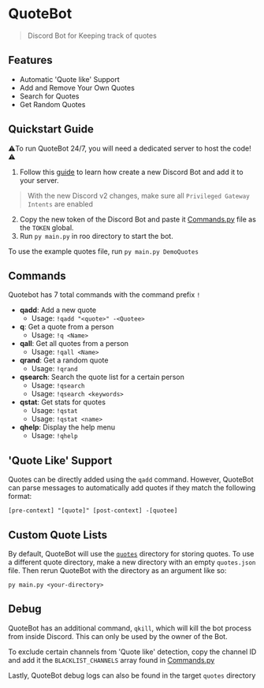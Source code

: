 # QuoteBot
> Discord Bot for Keeping track of quotes

## Features
- Automatic 'Quote like' Support
- Add and Remove Your Own Quotes
- Search for Quotes
- Get Random Quotes

## Quickstart Guide
⚠️To run QuoteBot 24/7, you will need a dedicated server to host the code!⚠️

1. Follow this [guide](https://github.com/reactiflux/discord-irc/wiki/Creating-a-discord-bot-&-getting-a-token) to learn
    how create a new Discord Bot and add it to your server.
> With the new Discord v2 changes, make sure all `Privileged Gateway Intents` are enabled
2. Copy the new token of the Discord Bot and paste it [Commands.py](QuoteBot/Commands.py) file as the `TOKEN` global.
3. Run `py main.py` in roo directory to start the bot.

To use the example quotes file, run `py main.py DemoQuotes`

## Commands
Quotebot has 7 total commands with the command prefix `!`
- **qadd**: Add a new quote
  - Usage: `!qadd "<quote>" -<Quotee>`
- **q**: Get a quote from a person
  - Usage: `!q <Name>`
- **qall**: Get all quotes from a person
  - Usage: `!qall <Name>`
- **qrand**: Get a random quote
  - Usage: `!qrand`
- **qsearch**: Search the quote list for a certain person
  - Usage: `!qsearch`
  - Usage: `!qsearch <keywords>`
- **qstat**: Get stats for quotes
  - Usage: `!qstat`
  - Usage: `!qstat <name>`
- **qhelp**: Display the help menu
  - Usage: `!qhelp`

## 'Quote Like' Support
Quotes can be directly added using the `qadd` command. However, QuoteBot can parse messages to automatically add quotes
if they match the following format:

`[pre-context] "[quote]" [post-context] -[quotee]`

## Custom Quote Lists
By default, QuoteBot will use the [`quotes`](quotes) directory for storing quotes. To use a different quote directory,
make a new directory with an empty `quotes.json` file. Then rerun QuoteBot with the directory as an argument like so:

`py main.py <your-directory>`

## Debug
QuoteBot has an additional command, `qkill`, which will kill the bot process from inside Discord. This can only be used 
by the owner of the Bot.

To exclude certain channels from 'Quote like' detection, copy the channel ID and add it the `BLACKLIST_CHANNELS` array
found in [Commands.py](QuoteBot/Commands.py)

Lastly, QuoteBot debug logs can also be found in the target `quotes` directory
